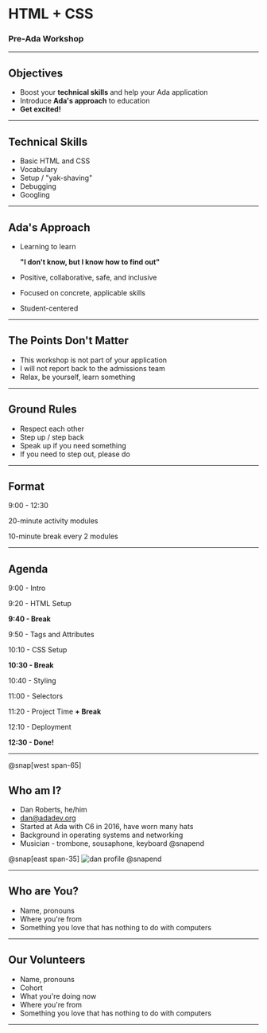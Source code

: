 # HTML + CSS

### Pre-Ada Workshop

---

## Objectives

- Boost your **technical skills** and help your Ada application
- Introduce **Ada's approach** to education
- **Get excited!**

---

## Technical Skills

- Basic HTML and CSS
- Vocabulary
- Setup / "yak-shaving"
- Debugging
- Googling

---

## Ada's Approach

- Learning to learn

    **"I don't know, but I know how to find out"**
- Positive, collaborative, safe, and inclusive
- Focused on concrete, applicable skills
- Student-centered

---

<!-- ## This is not your application -->
## The Points Don't Matter

- This workshop is not part of your application
- I will not report back to the admissions team
- Relax, be yourself, learn something

---

## Ground Rules

- Respect each other
- Step up / step back
- Speak up if you need something
- If you need to step out, please do

---

## Format

9:00 - 12:30

20-minute activity modules

10-minute break every 2 modules

---

## Agenda

9:00 - Intro

9:20 - HTML Setup

**9:40 - Break**

9:50 - Tags and Attributes

10:10 - CSS Setup

**10:30 - Break**

10:40 - Styling

11:00 - Selectors

11:20 - Project Time **+ Break**

12:10 - Deployment

**12:30 - Done!**

---

@snap[west span-65]
## Who am I?

- Dan Roberts, he/him
- [dan@adadev.org](mailto:dan@adadev.org)
- Started at Ada with C6 in 2016, have worn many hats
- Background in operating systems and networking
- Musician - trombone, sousaphone, keyboard
@snapend

@snap[east span-35]
![dan profile](assets/images/dan-flowers.png)
@snapend

---

## Who are You?

- Name, pronouns
- Where you're from
- Something you love that has nothing to do with computers

---

## Our Volunteers

- Name, pronouns
- Cohort
- What you're doing now
- Where you're from
- Something you love that has nothing to do with computers

---